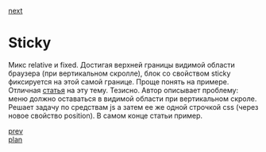 <a href="07.md">next</a>

<h1>Sticky</h1>

<div>
Микс relative и fixed.
Достигая верхней границы видимой области браузера (при вертикальном скролле), блок со свойством sticky фиксируется на этой самой границе.
Проще понять на примере. Отличная <a href="https://www.sitepoint.com/css-position-sticky-introduction-polyfills/">статья</a> на эту тему.
Тезисно. Автор описывает проблему: меню должно оставаться в видимой области при вертикальном скроле.
Решает задачу по средствам js а затем ее же одной строчкой css (через новое свойство position). В самом конце статьи пример.
</div>

<a href="05.md">prev</a>
<br/>
<a href="00.md">plan</a>
